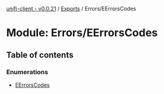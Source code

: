 [unifi-client - v0.0.21](../README.md) / [Exports](../modules.md) / Errors/EErrorsCodes

# Module: Errors/EErrorsCodes

## Table of contents

### Enumerations

- [EErrorsCodes](../enums/errors_eerrorscodes.eerrorscodes.md)
